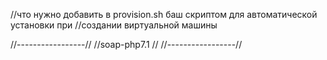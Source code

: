 //что нужно добавить в provision.sh баш скриптом для автоматической установки при
//создании виртуальной машины

//-----------------//
//soap-php7.1     //
//-----------------//

